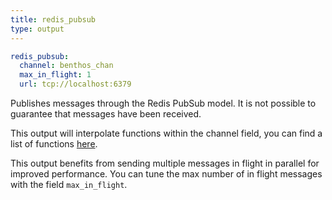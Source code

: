 ```yaml
---
title: redis_pubsub
type: output
---
```


```yaml
redis_pubsub:
  channel: benthos_chan
  max_in_flight: 1
  url: tcp://localhost:6379
```

Publishes messages through the Redis PubSub model. It is not possible to
guarantee that messages have been received.

This output will interpolate functions within the channel field, you
can find a list of functions [here](/docs/configuration/interpolation#functions).

This output benefits from sending multiple messages in flight in parallel for
improved performance. You can tune the max number of in flight messages with the
field `max_in_flight`.


